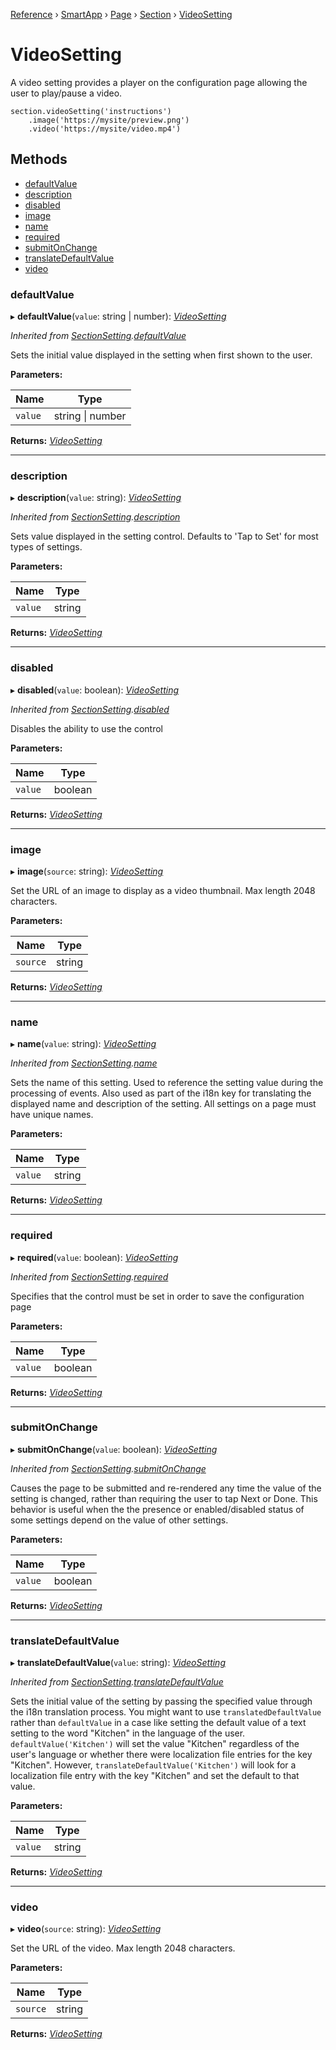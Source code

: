 [Reference](../index.md) › [SmartApp](_smart_app_d_.smartapp.md) › [Page](_pages_page_d_.page.md) › [Section](_pages_section_d_.section.md) ›  [VideoSetting](_pages_video_setting_d_.videosetting.md)

# VideoSetting

A video setting provides a player on the configuration page allowing the user to play/pause a video.
```
section.videoSetting('instructions')
    .image('https://mysite/preview.png')
    .video('https://mysite/video.mp4')
```

## Methods

* [defaultValue](_pages_video_setting_d_.videosetting.md#defaultvalue)
* [description](_pages_video_setting_d_.videosetting.md#description)
* [disabled](_pages_video_setting_d_.videosetting.md#disabled)
* [image](_pages_video_setting_d_.videosetting.md#image)
* [name](_pages_video_setting_d_.videosetting.md#name)
* [required](_pages_video_setting_d_.videosetting.md#required)
* [submitOnChange](_pages_video_setting_d_.videosetting.md#submitonchange)
* [translateDefaultValue](_pages_video_setting_d_.videosetting.md#translatedefaultvalue)
* [video](_pages_video_setting_d_.videosetting.md#video)


###  defaultValue

▸ **defaultValue**(`value`: string | number): *[VideoSetting](_pages_video_setting_d_.videosetting.md)*

*Inherited from [SectionSetting](_pages_section_setting_d_.sectionsetting.md).[defaultValue](_pages_section_setting_d_.sectionsetting.md#defaultvalue)*

Sets the initial value displayed in the setting when first shown to the user.

**Parameters:**

Name | Type |
------ | ------ |
`value` | string &#124; number |

**Returns:** *[VideoSetting](_pages_video_setting_d_.videosetting.md)*

___

###  description

▸ **description**(`value`: string): *[VideoSetting](_pages_video_setting_d_.videosetting.md)*

*Inherited from [SectionSetting](_pages_section_setting_d_.sectionsetting.md).[description](_pages_section_setting_d_.sectionsetting.md#description)*

Sets value displayed in the setting control. Defaults to 'Tap to Set' for most types of settings.

**Parameters:**

Name | Type |
------ | ------ |
`value` | string |

**Returns:** *[VideoSetting](_pages_video_setting_d_.videosetting.md)*

___

###  disabled

▸ **disabled**(`value`: boolean): *[VideoSetting](_pages_video_setting_d_.videosetting.md)*

*Inherited from [SectionSetting](_pages_section_setting_d_.sectionsetting.md).[disabled](_pages_section_setting_d_.sectionsetting.md#disabled)*

Disables the ability to use the control

**Parameters:**

Name | Type |
------ | ------ |
`value` | boolean |

**Returns:** *[VideoSetting](_pages_video_setting_d_.videosetting.md)*

___

###  image

▸ **image**(`source`: string): *[VideoSetting](_pages_video_setting_d_.videosetting.md)*

Set the URL of an image to display as a video thumbnail.
Max length 2048 characters.

**Parameters:**

Name | Type |
------ | ------ |
`source` | string |

**Returns:** *[VideoSetting](_pages_video_setting_d_.videosetting.md)*

___

###  name

▸ **name**(`value`: string): *[VideoSetting](_pages_video_setting_d_.videosetting.md)*

*Inherited from [SectionSetting](_pages_section_setting_d_.sectionsetting.md).[name](_pages_section_setting_d_.sectionsetting.md#name)*

Sets the name of this setting. Used to reference the setting value during the processing of events. Also
used as part of the i18n key for translating the displayed name and description of the setting. All settings
on a page must have unique names.

**Parameters:**

Name | Type |
------ | ------ |
`value` | string |

**Returns:** *[VideoSetting](_pages_video_setting_d_.videosetting.md)*

___

###  required

▸ **required**(`value`: boolean): *[VideoSetting](_pages_video_setting_d_.videosetting.md)*

*Inherited from [SectionSetting](_pages_section_setting_d_.sectionsetting.md).[required](_pages_section_setting_d_.sectionsetting.md#required)*

Specifies that the control must be set in order to save the configuration page

**Parameters:**

Name | Type |
------ | ------ |
`value` | boolean |

**Returns:** *[VideoSetting](_pages_video_setting_d_.videosetting.md)*

___

###  submitOnChange

▸ **submitOnChange**(`value`: boolean): *[VideoSetting](_pages_video_setting_d_.videosetting.md)*

*Inherited from [SectionSetting](_pages_section_setting_d_.sectionsetting.md).[submitOnChange](_pages_section_setting_d_.sectionsetting.md#submitonchange)*

Causes the page to be submitted and re-rendered any time the value of the setting is changed, rather than
requiring the user to tap Next or Done. This behavior is useful when the the presence or enabled/disabled
status of some settings depend on the value of other settings.

**Parameters:**

Name | Type |
------ | ------ |
`value` | boolean |

**Returns:** *[VideoSetting](_pages_video_setting_d_.videosetting.md)*

___

###  translateDefaultValue

▸ **translateDefaultValue**(`value`: string): *[VideoSetting](_pages_video_setting_d_.videosetting.md)*

*Inherited from [SectionSetting](_pages_section_setting_d_.sectionsetting.md).[translateDefaultValue](_pages_section_setting_d_.sectionsetting.md#translatedefaultvalue)*

Sets the initial value of the setting by passing the specified value through the i18n translation process.
You might want to use `translatedDefaultValue` rather than `defaultValue` in a case like setting the
default value of a text setting to the word "Kitchen" in the language of the user. `defaultValue('Kitchen')`
will set the value "Kitchen" regardless of the user's language or whether there were localization file entries
for the key "Kitchen". However, `translateDefaultValue('Kitchen')` will look for a localization file entry
with the key "Kitchen" and set the default to that value.

**Parameters:**

Name | Type |
------ | ------ |
`value` | string |

**Returns:** *[VideoSetting](_pages_video_setting_d_.videosetting.md)*

___

###  video

▸ **video**(`source`: string): *[VideoSetting](_pages_video_setting_d_.videosetting.md)*

Set the URL of the video.
Max length 2048 characters.

**Parameters:**

Name | Type |
------ | ------ |
`source` | string |

**Returns:** *[VideoSetting](_pages_video_setting_d_.videosetting.md)*

